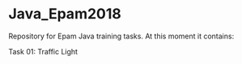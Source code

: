 # Java_Epam2018
Repository for Epam Java training tasks.
At this moment it contains:

Task 01: Traffic Light
